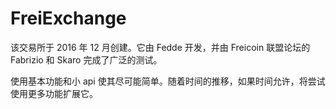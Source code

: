 # 

# FreiExchange


该交易所于 2016 年 12 月创建。它由 Fedde 开发，并由 Freicoin 联盟论坛的 Fabrizio 和 Skaro 完成了广泛的测试。

使用基本功能和小 api 使其尽可能简单。随着时间的推移，如果时间允许，将尝试使用更多功能扩展它。




